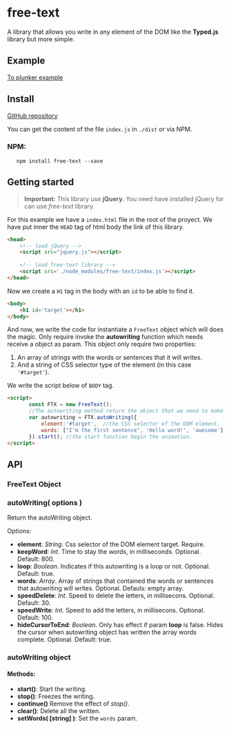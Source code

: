 # free-text
A library that allows you write in any element of the DOM like the **Typed.js** library but more simple.

## Example
[To plunker example](https://plnkr.co/edit/DKFUHRiyAGcAjnJeK8WX?p=info)

## Install
[GitHub repository](https://github.com/IsmaHub/FreeText)

You can get the content of the file ``index.js`` in ``./dist`` or via NPM.

### NPM:

```
   npm install free-text --save 
```



## Getting started
>**Important:** This library use **jQuery**. You need have installed jQuery for can use *free-text* library.
>

For this example we have a ``index.html`` file in the root of the proyect. We have put inner the ``HEAD`` tag of html body the link of this library.

```html
<head>
    <!-- load jQuery -->
    <script src="jquery.js"></script>
    
    <!-- load free-text library -->
    <script src='./node_modules/free-text/index.js'></script>
</head>
```

Now we create a ``H1`` tag in the body with an ``id`` to be able to find it.

```html
<body>
    <h1 id='target'></h1>
</body>
```

And now, we write the code for instantiate a ``FreeText`` object which will does the magic.
Only require invoke the **autowriting** function which needs receive a object as param. This object only require two properties:

1. An array of strings with the words or sentences that it will writes. 
2. And a string of CSS selector type of the element (in this case ``'#target'``).


We write the script below of ``BODY`` tag.

 ```html
 <script>
        const FTX = new FreeText();
        //The autowriting method return the object that we need to make the animation.
        var autowriting = FTX.autoWriting({
            element:'#target',  //the CSS selector of the DOM element.
            words: ["I'm the first sentence", 'Hello word!', 'awesome'] //sentences or words that will do write
        }).start(); //the start function begin the animation.
 </script>
 ```

## API

### FreeText Object

### autoWriting( options )
Return the autoWriting object.

 Options:
 * **element**: *String*. Css selector of the DOM element target. Require.
 * **keepWord**: *Int*. Time to stay the words, in milliseconds. Optional. Default: 800.
 * **loop**: *Boolean*. Indicates if this autowriting is a loop or not. Optional. Default: true.
 * **words**: *Array*. Array of strings that contained the words or sentences that autowriting will writes. Optional. Defauls: empty array.
 * **speedDelete**: *Int*. Speed to delete the letters, in millisecons. Optional. Default: 30.
 * **speedWrite**:  *Int*. Speed to add the letters, in millisecons. Optional. Default: 100.
 * **hideCursorToEnd**: *Boolean*. Only has effect if param **loop** is false. Hides the cursor when autowriting object has written the array words complete. Optional. Default: true.

### autoWriting object 
#### Methods:

* **start()**: Start the writing.
* **stop()**: Freezes the writing.
* **continue()** Remove the effect of *stop()*.
* **clear()**: Delete all the written.
* **setWords( [string] )**: Set the ``words`` param.
